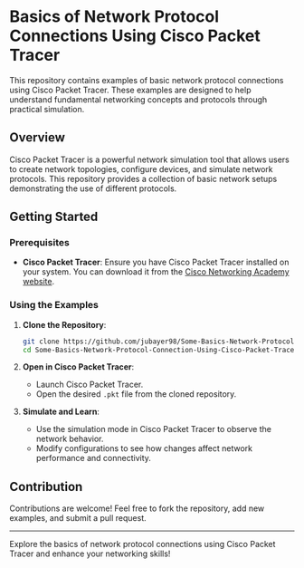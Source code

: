 # Basics of Network Protocol Connections Using Cisco Packet Tracer

This repository contains examples of basic network protocol connections using Cisco Packet Tracer. These examples are designed to help understand fundamental networking concepts and protocols through practical simulation.

## Overview

Cisco Packet Tracer is a powerful network simulation tool that allows users to create network topologies, configure devices, and simulate network protocols. This repository provides a collection of basic network setups demonstrating the use of different protocols.

## Getting Started

### Prerequisites

- **Cisco Packet Tracer**: Ensure you have Cisco Packet Tracer installed on your system. You can download it from the [Cisco Networking Academy website](https://www.netacad.com/courses/packet-tracer).

### Using the Examples

1. **Clone the Repository**:
   ```bash
   git clone https://github.com/jubayer98/Some-Basics-Network-Protocol-Connection-Using-Cisco-Packet-Tracer.git
   cd Some-Basics-Network-Protocol-Connection-Using-Cisco-Packet-Tracer
   ```

2. **Open in Cisco Packet Tracer**:
   - Launch Cisco Packet Tracer.
   - Open the desired `.pkt` file from the cloned repository.

3. **Simulate and Learn**:
   - Use the simulation mode in Cisco Packet Tracer to observe the network behavior.
   - Modify configurations to see how changes affect network performance and connectivity.

## Contribution

Contributions are welcome! Feel free to fork the repository, add new examples, and submit a pull request.

---

Explore the basics of network protocol connections using Cisco Packet Tracer and enhance your networking skills!
